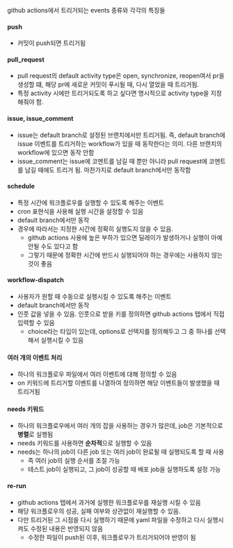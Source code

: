 github actions에서 트리거되는 events 종류와 각각의 특징들

#### push

- 커밋이 push되면 트리거됨

#### pull_request

- pull request의 default activity type은 open, synchronize, reopen여서 pr을 생성할 떄, 해당 pr에 새로운 커밋이 푸시될 때, 다시 열었을 때 트리거됨.
- 특정 activity 시에만 트리거되도록 하고 싶다면 명시적으로 activity type을 지정해줘야 함.

#### issue, issue_comment

- issue는 default branch로 설정된 브랜치에서만 트리거됨. 즉, default branch에 issue 이벤트를 트리거하는 workflow가 있을 때 동작한다는 의미. 다른 브랜치의 workflow에 있으면 동작 안함
- issue_comment는 issue에 코멘트를 남길 때 뿐만 아니라 pull request에 코멘트를 남길 때에도 트리거 됨. 마찬가지로 default branch에서만 동작함

#### schedule

- 특정 시간에 워크플로우를 실행할 수 있도록 해주는 이벤트
- cron 표현식을 사용해 실행 시간을 설정할 수 있음
- default branch에서만 동작
- 경우에 따라서는 지정한 시간에 정확히 실행도지 않을 수 있음.
  - github actions 사용에 높은 부하가 있으면 딜레이가 발생하거나 실행이 아예 안될 수도 있다고 함
  - 그렇기 때문에 정확한 시간에 반드시 실행되어야 하는 경우에는 사용하지 않는 것이 좋음

#### workflow-dispatch

- 사용자가 원할 때 수동으로 실행시킬 수 있도록 해주는 이벤트
- default branch에서만 동작
- 인풋 값을 넣을 수 있음. 인풋으로 받을 키를 정의하면 github actions 탭에서 직접 입력할 수 있음
  - choice라는 타입이 있는데, options로 선택지를 정의해두고 그 중 하나를 선택해서 실행시킬 수 있음

#### 여러 개의 이벤트 처리

- 하나의 워크플로우 파일에서 여러 이벤트에 대해 정의할 수 있음
- on 키워드에 트리거할 이벤트를 나열하여 정의하면 해당 이벤트들이 발생했을 때 트리거됨

#### needs 키워드

- 하나의 워크플로우에서 여러 개의 잡을 사용하는 경우가 많은데, job은 기본적으로 **병렬**로 실행됨
- needs 키워드를 사용하면 **순차적**으로 실행할 수 있음
- needs는 하나의 job이 다른 job 또는 여러 job이 완료될 때 실행되도록 할 때 사용
  - 즉 여러 job의 실행 순서를 조절 가능
  - 테스트 job이 실행되고, 그 job이 성공할 때 배포 job을 실행하도록 설정 가능

#### re-run

- github actions 탭에서 과거에 실행한 워크플로우를 재실행 시킬 수 있음
- 해당 워크플로우의 성공, 실패 여부와 상관없이 재실행할 수 있음.
- 다만 트리거된 그 시점을 다시 실행하기 때문에 yaml 파일을 수정하고 다시 실행시켜도 수정된 내용은 반영되지 않음
  - 수정한 파일이 push된 이후, 워크플로우가 트리거되어야 반영이 됨
